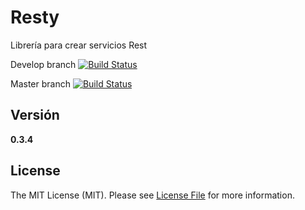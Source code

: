Resty
=====

Librería para crear servicios Rest

Develop branch [![Build Status](https://travis-ci.org/restyphp/resty.svg?branch=develop)](https://travis-ci.org/restyphp/resty)

Master branch [![Build Status](https://travis-ci.org/restyphp/resty.svg?branch=master)](https://travis-ci.org/restyphp/resty)

Versión
-------

__0.3.4__

License
-------

The MIT License (MIT). Please see [License File](https://github.om/mostofreddy/resty/blob/master/LICENSE.md) for more information.
